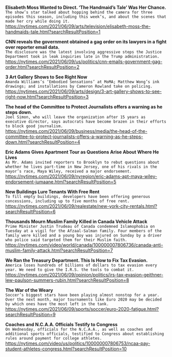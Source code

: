 **Elisabeth Moss Wanted to Direct. ‘The Handmaid’s Tale’ Was Her Chance.**\
`The show’s star talked about hopping behind the camera for three episodes this season, including this week’s, and about the scenes that made her cry while doing it.`\
https://nytimes.com/2021/06/09/arts/television/elisabeth-moss-the-handmaids-tale.html?searchResultPosition=1

**CNN reveals the government obtained a gag order on its lawyers in a fight over reporter email data.**\
`The disclosure was the latest involving aggressive steps the Justice Department took in leak inquiries late in the Trump administration.`\
https://nytimes.com/2021/06/09/us/politics/cnn-emails-government-gag-order.html?searchResultPosition=2

**3 Art Gallery Shows to See Right Now**\
`Amanda Williams’s ‘Embodied Sensations’ at MoMA; Matthew Wong’s ink drawings; and installations by Cameron Rowland take on policing.`\
https://nytimes.com/2021/06/09/arts/design/3-art-gallery-shows-to-see-right-now.html?searchResultPosition=3

**The head of the Committee to Protect Journalists offers a warning as he steps down.**\
`Joel Simon, who will leave the organization after 15 years as executive director, says autocrats have become brazen in their efforts to block good journalism.`\
https://nytimes.com/2021/06/09/business/media/the-head-of-the-committee-to-protect-journalists-offers-a-warning-as-he-steps-down.html?searchResultPosition=4

**Eric Adams Gives Apartment Tour as Questions Arise About Where He Lives**\
`As Mr. Adams invited reporters to Brooklyn to rebut questions about whether he lives part-time in New Jersey, one of his rivals in the mayor’s race, Maya Wiley, received a major endorsement.`\
https://nytimes.com/2021/06/09/nyregion/eric-adams-apt-maya-wiley-endorsement-jumaane.html?searchResultPosition=5

**New Buildings Lure Tenants With Free Rent**\
`To fill empty buildings, developers have been offering generous concessions, including up to five months of free rent.`\
https://nytimes.com/2021/06/09/realestate/new-york-city-rentals.html?searchResultPosition=6

**Thousands Mourn Muslim Family Killed in Canada Vehicle Attack**\
`Prime Minister Justin Trudeau of Canada condemned Islamophobia on Tuesday at a vigil for the Afzaal-Salman family. Four members of the family were killed and a young boy was injured on Sunday by a driver who police said targeted them for their Muslim faith.`\
https://nytimes.com/video/world/canada/100000007806736/canada-anti-muslim-family-attack.html?searchResultPosition=7

**We Ran the Treasury Department. This Is How to Fix Tax Evasion.**\
`America loses hundreds of billions of dollars to tax evasion every year. We need to give the I.R.S. the tools to combat it.`\
https://nytimes.com/2021/06/09/opinion/politics/irs-tax-evasion-geithner-lew-paulson-summers-rubin.html?searchResultPosition=8

**The War of the Weary**\
`Soccer’s biggest stars have been playing almost nonstop for a year. Over the next month, major tournaments like Euro 2020 may be decided by which ones have the most left in the tank.`\
https://nytimes.com/2021/06/09/sports/soccer/euro-2020-fatigue.html?searchResultPosition=9

**Coaches and N.C.A.A. Officials Testify to Congress**\
`On Wednesday, officials for the N.C.A.A., as well as coaches and additional sports officials, testified to Congress about establishing rules around payment for college athletes.`\
https://nytimes.com/video/us/politics/100000007806753/ncaa-pay-student-athletes-congress.html?searchResultPosition=10

